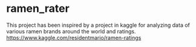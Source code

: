 # ramen_rater
This project has been inspired by a project in kaggle for analyzing data of various ramen brands around the world and ratings.
https://www.kaggle.com/residentmario/ramen-ratings
